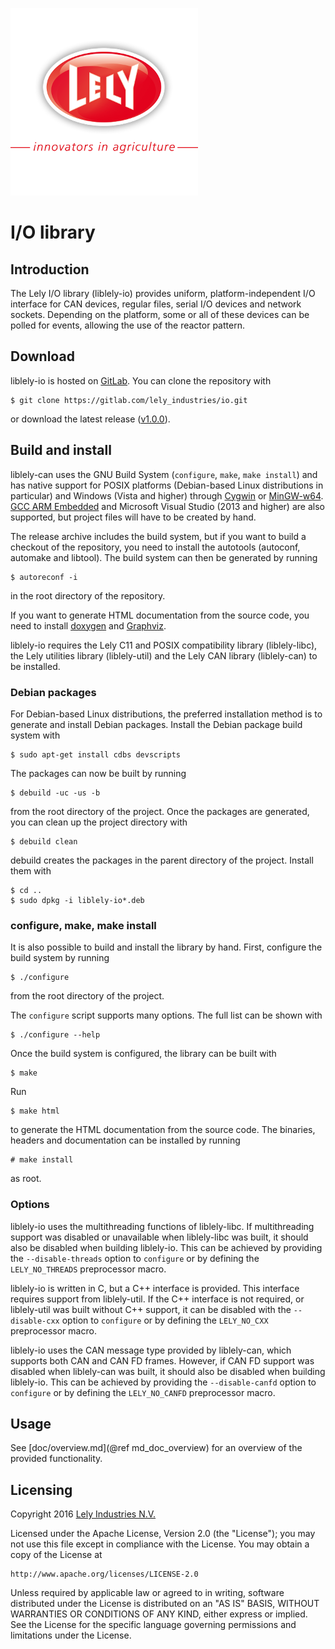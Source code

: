 ![logo](doc/logo.png)

I/O library
===========

Introduction
------------

The Lely I/O library (liblely-io) provides uniform, platform-independent I/O
interface for CAN devices, regular files, serial I/O devices and network
sockets. Depending on the platform, some or all of these devices can be polled
for events, allowing the use of the reactor pattern.

Download
--------

liblely-io is hosted on [GitLab][]. You can clone the repository with

    $ git clone https://gitlab.com/lely_industries/io.git

or download the latest release
([v1.0.0](https://gitlab.com/lely_industries/io/tags/v1.0.0)).

Build and install
-----------------

liblely-can uses the GNU Build System (`configure`, `make`, `make install`) and
has native support for POSIX platforms (Debian-based Linux distributions in
particular) and Windows (Vista and higher) through [Cygwin][] or [MinGW-w64][].
[GCC ARM Embedded][] and Microsoft Visual Studio (2013 and higher) are also
supported, but project files will have to be created by hand.

The release archive includes the build system, but if you want to build a
checkout of the repository, you need to install the autotools (autoconf,
automake and libtool). The build system can then be generated by running

    $ autoreconf -i

in the root directory of the repository.

If you want to generate HTML documentation from the source code, you need to
install [doxygen][] and [Graphviz][].

liblely-io requires the Lely C11 and POSIX compatibility library (liblely-libc),
the Lely utilities library (liblely-util) and the Lely CAN library (liblely-can)
to be installed.

### Debian packages

For Debian-based Linux distributions, the preferred installation method is to
generate and install Debian packages. Install the Debian package build system
with

    $ sudo apt-get install cdbs devscripts

The packages can now be built by running

    $ debuild -uc -us -b

from the root directory of the project. Once the packages are generated, you can
clean up the project directory with

    $ debuild clean

debuild creates the packages in the parent directory of the project. Install
them with

    $ cd ..
    $ sudo dpkg -i liblely-io*.deb

### configure, make, make install

It is also possible to build and install the library by hand. First, configure
the build system by running

    $ ./configure

from the root directory of the project.

The `configure` script supports many options. The full list can be shown with

    $ ./configure --help

Once the build system is configured, the library can be built with

    $ make

Run

    $ make html

to generate the HTML documentation from the source code. The binaries, headers
and documentation can be installed by running

    # make install

as root.

### Options

liblely-io uses the multithreading functions of liblely-libc. If multithreading
support was disabled or unavailable when liblely-libc was built, it should also
be disabled when building liblely-io. This can be achieved by providing the
`--disable-threads` option to `configure` or by defining the `LELY_NO_THREADS`
preprocessor macro.

liblely-io is written in C, but a C++ interface is provided. This interface
requires support from liblely-util. If the C++ interface is not required, or
liblely-util was built without C++ support, it can be disabled with the
`--disable-cxx` option to `configure` or by defining the `LELY_NO_CXX`
preprocessor macro.

liblely-io uses the CAN message type provided by liblely-can, which supports
both CAN and CAN FD frames. However, if CAN FD support was disabled when
liblely-can was built, it should also be disabled when building liblely-io. This
can be achieved by providing the `--disable-canfd` option to `configure` or by
defining the `LELY_NO_CANFD` preprocessor macro.

Usage
-----

See [doc/overview.md](@ref md_doc_overview) for an overview of the provided
functionality.

Licensing
---------

Copyright 2016 [Lely Industries N.V.][]

Licensed under the Apache License, Version 2.0 (the "License");
you may not use this file except in compliance with the License.
You may obtain a copy of the License at

    http://www.apache.org/licenses/LICENSE-2.0

Unless required by applicable law or agreed to in writing, software
distributed under the License is distributed on an "AS IS" BASIS,
WITHOUT WARRANTIES OR CONDITIONS OF ANY KIND, either express or implied.
See the License for the specific language governing permissions and
limitations under the License.

[Cygwin]: https://www.cygwin.com/
[doxygen]: http://www.doxygen.org/
[GCC ARM Embedded]: https://launchpad.net/gcc-arm-embedded
[GitLab]: https://gitlab.com/lely_industries/io
[Graphviz]: http://www.graphviz.org/
[Lely Industries N.V.]: http://www.lely.com
[MinGW-w64]: http://mingw-w64.org/

